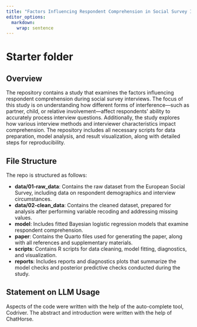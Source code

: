 ```yaml
---
title: "Factors Influencing Respondent Comprehension in Social Survey Interviews"
editor_options: 
  markdown: 
    wrap: sentence
---
```


# Starter folder

## Overview

The repository contains a study that examines the factors influencing respondent comprehension during social survey interviews.
The focus of this study is on understanding how different forms of interference—such as partner, child, or relative involvement—affect respondents' ability to accurately process interview questions.
Additionally, the study explores how various interview methods and interviewer characteristics impact comprehension.
The repository includes all necessary scripts for data preparation, model analysis, and result visualization, along with detailed steps for reproducibility.
## File Structure

The repo is structured as follows: 
- **data/01-raw_data**: Contains the raw dataset from the European Social Survey, including data on respondent demographics and interview circumstances.
- **data/02-clean_data**: Contains the cleaned dataset, prepared for analysis after performing variable recoding and addressing missing values.
- **model**: Includes fitted Bayesian logistic regression models that examine respondent comprehension.
- **paper**: Contains the Quarto files used for generating the paper, along with all references and supplementary materials.
- **scripts**: Contains R scripts for data cleaning, model fitting, diagnostics, and visualization.
- **reports**: Includes reports and diagnostics plots that summarize the model checks and posterior predictive checks conducted during the study.

## Statement on LLM Usage

Aspects of the code were written with the help of the auto-complete tool, Codriver.
The abstract and introduction were written with the help of ChatHorse.
